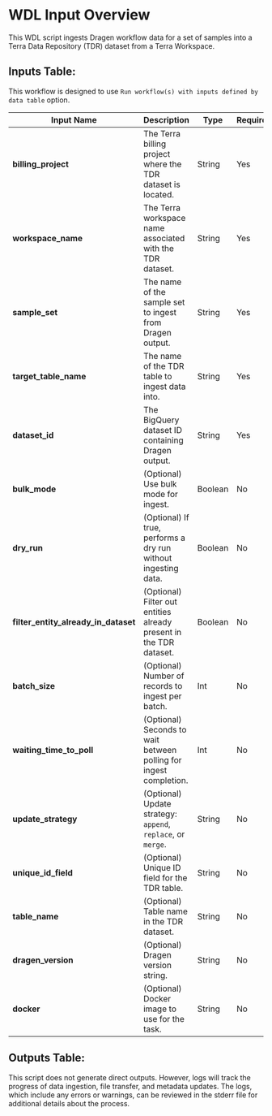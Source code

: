 # WDL Input Overview

This WDL script ingests Dragen workflow data for a set of samples into a Terra Data Repository (TDR) dataset from a Terra Workspace.

## Inputs Table:
This workflow is designed to use `Run workflow(s) with inputs defined by data table` option.

| Input Name                           | Description                                                                                             | Type    | Required | Default                                                                                     |
|--------------------------------------|---------------------------------------------------------------------------------------------------------|---------|----------|---------------------------------------------------------------------------------------------|
| **billing_project**                  | The Terra billing project where the TDR dataset is located.                                             | String  | Yes      | N/A                                                                                         |
| **workspace_name**                   | The Terra workspace name associated with the TDR dataset.                                               | String  | Yes      | N/A                                                                                         |
| **sample_set**                       | The name of the sample set to ingest from Dragen output.                                                | String  | Yes      | N/A                                                                                         |
| **target_table_name**                | The name of the TDR table to ingest data into.                                                          | String  | Yes      | N/A                                                                                         |
| **dataset_id**                       | The BigQuery dataset ID containing Dragen output.                                                       | String  | Yes      | N/A                                                                                         |
| **bulk_mode**                        | (Optional) Use bulk mode for ingest.                                                                    | Boolean | No       | false                                                                                       |
| **dry_run**                          | (Optional) If true, performs a dry run without ingesting data.                                          | Boolean | No       | false                                                                                       |
| **filter_entity_already_in_dataset** | (Optional) Filter out entities already present in the TDR dataset.                                      | Boolean | No       | false                                                                                       |
| **batch_size**                       | (Optional) Number of records to ingest per batch.                                                       | Int     | No       | 500                                                                                         |
| **waiting_time_to_poll**             | (Optional) Seconds to wait between polling for ingest completion.                                       | Int     | No       | 180                                                                                         |
| **update_strategy**                  | (Optional) Update strategy: `append`, `replace`, or `merge`.                                            | String  | No       | replace                                                                                     |
| **unique_id_field**                  | (Optional) Unique ID field for the TDR table.                                                           | String  | No       | sample_id                                                                                   |
| **table_name**                       | (Optional) Table name in the TDR dataset.                                                               | String  | No       | sample                                                                                      |
| **dragen_version**                   | (Optional) Dragen version string.                                                                       | String  | No       | 07.021.604.3.7.8                                                                            |
| **docker**                           | (Optional) Docker image to use for the task.                                                            | String  | No       | us-central1-docker.pkg.dev/operations-portal-427515/ops-toolbox/ops_terra_utils_slim:latest |

## Outputs Table:
This script does not generate direct outputs. However, logs will track the progress of data ingestion, file transfer, and metadata updates. The logs, which include any errors or warnings, can be reviewed in the stderr file for additional details about the process.
